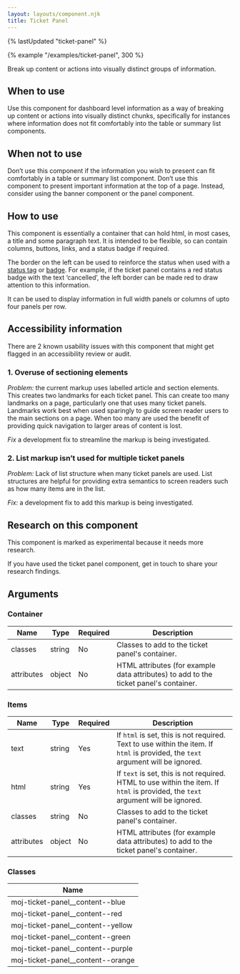 ```yaml
---
layout: layouts/component.njk
title: Ticket Panel
---
```


{% lastUpdated "ticket-panel" %}

{% example "/examples/ticket-panel", 300 %}

Break up content or actions into visually distinct groups of information.

## When to use

Use this component for dashboard level information as a way of breaking up content or actions into visually distinct chunks, specifically for instances where information does not fit comfortably into the table or summary list components.

## When not to use

Don’t use this component if the information you wish to present can fit comfortably in a table or summary list component. Don’t use this component to present important information at the top of a page. Instead, consider using the banner component or the panel component.

## How to use

This component is essentially a container that can hold html, in most cases, a title and some paragraph text. It is intended to be flexible, so can contain columns, buttons, links, and a status badge if required.

The border on the left can be used to reinforce the status when used with a [status tag](https://design-system.service.gov.uk/components/tag/) or [badge](/components/badge/). For example, if the ticket panel contains a red status badge with the text ‘cancelled’, the left border can be made red to draw attention to this information.

It can be used to display information in full width panels or columns of upto four panels per row.

## Accessibility information
There are 2 known usability issues with this component that might get flagged in an accessibility review or audit.

### 1. Overuse of sectioning elements
*Problem:* the current markup uses labelled article and section elements. This creates two landmarks for each ticket panel. This can create too many landmarks on a page, particularly one that uses many ticket panels. Landmarks work best when used sparingly to guide screen reader users to the main sections on a page. When too many are used the benefit of providing quick navigation to larger areas of content is lost.

*Fix* a development fix to streamline the markup is being investigated.

### 2. List markup isn’t used for multiple ticket panels
*Problem:* Lack of list structure when many ticket panels are used. List structures are helpful for providing extra semantics to screen readers such as how many items are in the list.

*Fix:* a development fix to add this markup is being investigated.

## Research on this component

This component is marked as experimental because it needs more research.

If you have used the ticket panel component, get in touch to share your research findings.

## Arguments

### Container

|Name|Type|Required|Description|
|---|---|---|---|
|classes|string|No|Classes to add to the ticket panel's container.|
|attributes|object|No|HTML attributes (for example data attributes) to add to the ticket panel's container.|

### Items

|Name|Type|Required|Description|
|---|---|---|---|
|text|string|Yes|If `html` is set, this is not required. Text to use within the item. If `html` is provided, the `text` argument will be ignored.|
|html|string|Yes|If `text` is set, this is not required. HTML to use within the item. If `html` is provided, the `text` argument will be ignored.|
|classes|string|No|Classes to add to the ticket panel's container.|
|attributes|object|No|HTML attributes (for example data attributes) to add to the ticket panel's container.|

### Classes

|Name|
|---|
|moj-ticket-panel__content--blue|
|moj-ticket-panel__content--red|
|moj-ticket-panel__content--yellow|
|moj-ticket-panel__content--green|
|moj-ticket-panel__content--purple|
|moj-ticket-panel__content--orange|
